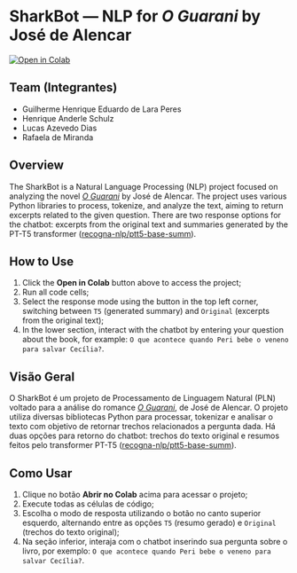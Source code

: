 # SharkBot — NLP for *O Guarani* by José de Alencar

[![Open in Colab](https://colab.research.google.com/assets/colab-badge.svg)](https://colab.research.google.com/github/lucas-azdias/SharkBot/blob/main/SharkBot.ipynb)

## Team (Integrantes)
- Guilherme Henrique Eduardo de Lara Peres
- Henrique Anderle Schulz
- Lucas Azevedo Dias
- Rafaela de Miranda

## Overview
The SharkBot is a Natural Language Processing (NLP) project focused on analyzing the novel [*O Guarani*](https://archive.org/details/bub_gb_RZFcAAAAQBAJ) by José de Alencar.
The project uses various Python libraries to process, tokenize, and analyze the text, aiming to return excerpts related to the given question.
There are two response options for the chatbot: excerpts from the original text and summaries generated by the PT-T5 transformer ([recogna-nlp/ptt5-base-summ](https://huggingface.co/recogna-nlp/ptt5-base-summ)).

## How to Use
1. Click the **Open in Colab** button above to access the project;
2. Run all code cells;
3. Select the response mode using the button in the top left corner, switching between `T5` (generated summary) and `Original` (excerpts from the original text);
4. In the lower section, interact with the chatbot by entering your question about the book, for example: `O que acontece quando Peri bebe o veneno para salvar Cecília?`.

## Visão Geral
O SharkBot é um projeto de Processamento de Linguagem Natural (PLN) voltado para a análise do romance [*O Guarani*](https://archive.org/details/bub_gb_RZFcAAAAQBAJ), de José de Alencar.
O projeto utiliza diversas bibliotecas Python para processar, tokenizar e analisar o texto com objetivo de retornar trechos relacionados a pergunta dada.
Há duas opções para retorno do chatbot: trechos do texto original e resumos feitos pelo transformer PT-T5 ([recogna-nlp/ptt5-base-summ](https://huggingface.co/recogna-nlp/ptt5-base-summ)).

## Como Usar
1. Clique no botão **Abrir no Colab** acima para acessar o projeto;
2. Execute todas as células de código;
3. Escolha o modo de resposta utilizando o botão no canto superior esquerdo, alternando entre as opções `T5` (resumo gerado) e `Original` (trechos do texto original);
4. Na seção inferior, interaja com o chatbot inserindo sua pergunta sobre o livro, por exemplo: `O que acontece quando Peri bebe o veneno para salvar Cecília?`.
